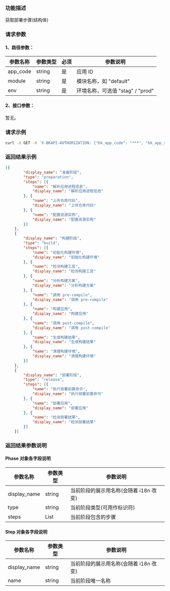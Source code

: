 ### 功能描述
获取部署步骤(结构体)

### 请求参数

#### 1、路径参数：

|   参数名称   |    参数类型  |  必须  |     参数说明     |
| ------------ | ------------ | ------ | ---------------- |
| app_code   | string | 是 | 应用 ID |
| module   | string | 是 | 模块名称，如 "default" |
| env | string | 是 | 环境名称，可选值 "stag" / "prod" |

#### 2、接口参数：
暂无。

### 请求示例
```bash
curl -X GET -H 'X-BKAPI-AUTHORIZATION: {"bk_app_code": "***", "bk_app_secret": "***", "access_token": "***"}' http://bkapi.example.com/api/bkpaas3/prod/bkapps/applications/{app_code}/modules/{module}/envs/{env}/get_deploy_phases/
```

### 返回结果示例
```json
[{
        "display_name": "准备阶段",
        "type": "preparation",
        "steps": [{
            "name": "解析应用进程信息",
            "display_name": "解析应用进程信息"
        }, {
            "name": "上传仓库代码",
            "display_name": "上传仓库代码"
        }, {
            "name": "配置资源实例",
            "display_name": "配置资源实例"
        }]
    },
    {
        "display_name": "构建阶段",
        "type": "build",
        "steps": [{
            "name": "初始化构建环境",
            "display_name": "初始化构建环境"
        }, {
            "name": "检测构建工具",
            "display_name": "检测构建工具"
        }, {
            "name": "分析构建方案",
            "display_name": "分析构建方案"
        }, {
            "name": "调用 pre-compile",
            "display_name": "调用 pre-compile"
        }, {
            "name": "构建应用",
            "display_name": "构建应用"
        }, {
            "name": "调用 post-compile",
            "display_name": "调用 post-compile"
        }, {
            "name": "生成构建结果",
            "display_name": "生成构建结果"
        }, {
            "name": "清理构建环境",
            "display_name": "清理构建环境"
        }]
    },
    {
        "display_name": "部署阶段",
        "type": "release",
        "steps": [{
            "name": "执行部署前置命令",
            "display_name": "执行部署前置命令"
        }, {
            "name": "部署应用",
            "display_name": "部署应用"
        }, {
            "name": "检测部署结果",
            "display_name": "检测部署结果"
        }]
    }]
```

### 返回结果参数说明

#### Phase 对象各字段说明
|   参数名称   |    参数类型  |     参数说明     |
|-------------|--------------|-----------------|
| display_name | string | 当前阶段的展示用名称(会随着 i18n 改变) |
| type | string | 当前阶段类型(可用作标识符) |
| steps | List | 当前阶段包含的步骤 |

#### Step 对象各字段说明
|   参数名称   |    参数类型  |     参数说明     |
|-------------|-------------|------------------|
| display_name | string | 当前阶段的展示用名称(会随着 i18n 改变) |
| name | string | 当前阶段唯一名称 |
